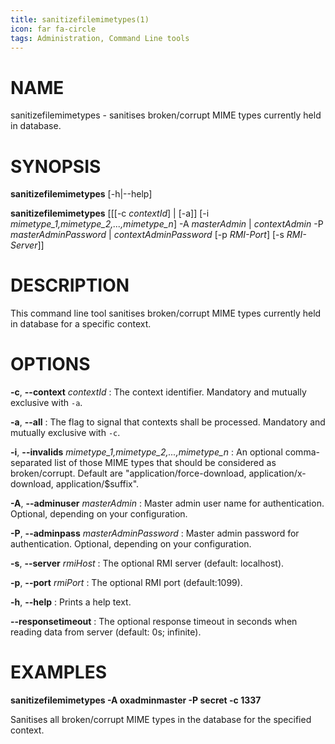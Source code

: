 ```yaml
---
title: sanitizefilemimetypes(1)
icon: far fa-circle
tags: Administration, Command Line tools
---
```


# NAME

sanitizefilemimetypes - sanitises broken/corrupt MIME types currently held in database.

# SYNOPSIS

**sanitizefilemimetypes** [-h|--help]

**sanitizefilemimetypes** [[[-c *contextId*] | [-a]] [-i *mimetype_1,mimetype_2,...,mimetype_n*] -A *masterAdmin* | *contextAdmin* -P *masterAdminPassword* | *contextAdminPassword* [-p *RMI-Port*] [-s *RMI-Server*]]

# DESCRIPTION

This command line tool sanitises broken/corrupt MIME types currently held in database for a specific context.

# OPTIONS

**-c**, **--context** *contextId*
: The context identifier. Mandatory and mutually exclusive with `-a`.

**-a**, **--all**
: The flag to signal that contexts shall be processed. Mandatory and mutually exclusive with `-c`.

**-i**, **--invalids** *mimetype_1,mimetype_2,...,mimetype_n*
: An optional comma-separated list of those MIME types that should be considered as broken/corrupt. Default are "application/force-download, application/x-download, application/$suffix".

**-A**, **--adminuser** *masterAdmin*
: Master admin user name for authentication. Optional, depending on your configuration.

**-P**, **--adminpass** *masterAdminPassword*
: Master admin password for authentication. Optional, depending on your configuration.

**-s**, **--server** *rmiHost*
: The optional RMI server (default: localhost).

**-p**, **--port** *rmiPort*
: The optional RMI port (default:1099).

**-h**, **--help**
: Prints a help text.

**--responsetimeout**
: The optional response timeout in seconds when reading data from server (default: 0s; infinite).

# EXAMPLES

**sanitizefilemimetypes -A oxadminmaster -P secret -c 1337**

Sanitises all broken/corrupt MIME types in the database for the specified context.
